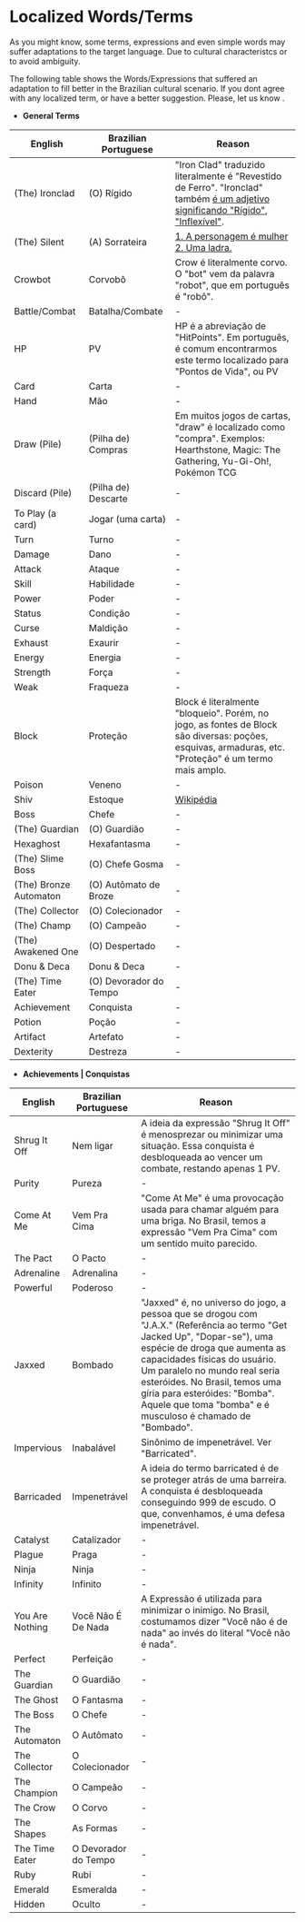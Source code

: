 # Localized Words/Terms

As you might know, some terms, expressions and even simple words may suffer adaptations to the target language. Due to cultural characteristcs or to avoid ambiguity.

The following table shows the Words/Expressions that suffered an adaptation to fill better in the Brazilian cultural scenario. If you dont agree with any localized term, or have a better suggestion. Please, let us know .


- **General Terms**

| English                | Brazilian Portuguese   | Reason |
|------------------------|------------------------|--------|
| (The) Ironclad         | (O) Rígido             | "Iron Clad" traduzido literalmente é "Revestido de Ferro". "Ironclad" também [é um adjetivo significando "Rígido", "Inflexível"](http://www.dictionary.com/browse/ironclad). |
| (The) Silent           | (A) Sorrateira         | [1. A personagem é mulher 2. Uma ladra.](http://slay-the-spire.wikia.com/wiki/Silent) |
| Crowbot                | Corvobô                | Crow é literalmente corvo. O "bot" vem da palavra "robot", que em português é "robô".
| Battle/Combat          | Batalha/Combate        | - |
| HP                     | PV                     | HP é a abreviação de "HitPoints". Em português, é comum encontrarmos este termo localizado para "Pontos de Vida", ou PV |
| Card                   | Carta                  | - |
| Hand                   | Mão                    | - |
| Draw (Pile)            | (Pilha de) Compras     | Em muitos jogos de cartas, "draw" é localizado como "compra". Exemplos: Hearthstone, Magic: The Gathering, Yu-Gi-Oh!, Pokémon TCG |
| Discard (Pile)         | (Pilha de) Descarte    | - |
| To Play (a card)       | Jogar (uma carta)      | - |
| Turn                   | Turno                  | - |
| Damage                 | Dano                   | - |
| Attack                 | Ataque                 | - |
| Skill                  | Habilidade             | - |
| Power                  | Poder                  | - |
| Status                 | Condição               | - |
| Curse                  | Maldição               | - |
| Exhaust                | Exaurir                | - |
| Energy                 | Energia                | - |
| Strength               | Força                  | - |
| Weak                   | Fraqueza               | - |
| Block                  | Proteção               | Block é literalmente "bloqueio". Porém, no jogo, as fontes de Block são diversas: poções, esquivas, armaduras, etc. "Proteção" é um termo mais amplo. |
| Poison                 | Veneno                 | - |
| Shiv                   | Estoque                | [Wikipédia](https://pt.wikipedia.org/wiki/Estoque_(arma)) |
| Boss                   | Chefe                  | - |
| (The) Guardian         | (O) Guardião           | - |
| Hexaghost              | Hexafantasma           | - |
| (The) Slime Boss       | (O) Chefe Gosma        | - |
| (The) Bronze Automaton | (O) Autômato de Broze  | - |
| (The) Collector        | (O) Colecionador       | - |
| (The) Champ            | (O) Campeão            | - |
| (The) Awakened One     | (O) Despertado         | - |
| Donu & Deca            | Donu & Deca            | - |
| (The) Time Eater       | (O) Devorador do Tempo | - |
| Achievement            | Conquista              | - |
| Potion                 | Poção                  | - |
| Artifact               | Artefato               | - |
| Dexterity              | Destreza               | - |

- **Achievements | Conquistas**

| English         | Brazilian Portuguese | Reason |
|-----------------|----------------------|--------|
| Shrug It Off    | Nem ligar            | A ideia da expressão "Shrug It Off" é menosprezar ou minimizar uma situação. Essa conquista é desbloqueada ao vencer um combate, restando apenas 1 PV. |
| Purity          | Pureza               | - |
| Come At Me      | Vem Pra Cima         | "Come At Me" é uma provocação usada para chamar alguém para uma briga. No Brasil, temos a expressão "Vem Pra Cima" com um sentido muito parecido. |
| The Pact        | O Pacto              | - |
| Adrenaline      | Adrenalina           | - |
| Powerful        | Poderoso             | - |
| Jaxxed          | Bombado              | "Jaxxed" é, no universo do jogo, a pessoa que se drogou com "J.A.X." (Referência ao termo "Get Jacked Up", "Dopar-se"), uma espécie de droga que aumenta as capacidades físicas do usuário. Um paralelo no mundo real seria esteróides. No Brasil, temos uma gíria para esteróides: "Bomba". Aquele que toma "bomba" e é musculoso é chamado de "Bombado". |
| Impervious      | Inabalável           | Sinônimo de impenetrável. Ver "Barricated". |
| Barricaded      | Impenetrável         | A ideia do termo barricated é de se proteger atrás de uma barreira. A conquista é desbloqueada conseguindo 999 de escudo. O que, convenhamos, é uma defesa impenetrável. |
| Catalyst        | Catalizador          | - |
| Plague          | Praga                | - |
| Ninja           | Ninja                | - |
| Infinity        | Infinito             | - |
| You Are Nothing | Você Não É De Nada   | A Expressão é utilizada para minimizar o inimigo. No Brasil, costumamos dizer "Você não é de nada" ao invés do literal "Você não é nada". |
| Perfect         | Perfeição            | - |
| The Guardian    | O Guardião           | - |
| The Ghost       | O Fantasma           | - |
| The Boss        | O Chefe              | - |
| The Automaton   | O Autômato           | - |
| The Collector   | O Colecionador       | - |
| The Champion    | O Campeão            | - |
| The Crow        | O Corvo              | - |
| The Shapes      | As Formas            | - |
| The Time Eater  | O Devorador do Tempo | - |
| Ruby            | Rubi                 | - |
| Emerald         | Esmeralda            | - |
| Hidden          | Oculto               | - |
